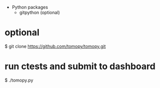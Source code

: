 
- Python packages
  - gitpython (optional)

# optional
$ git clone https://github.com/tomopy/tomopy.git

# run ctests and submit to dashboard
$ ./tomopy.py
